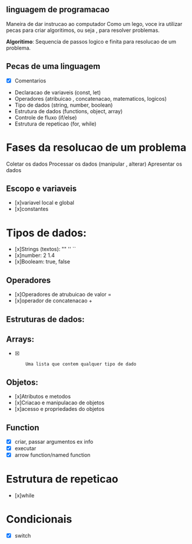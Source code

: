 ## linguagem de programacao

Maneira de dar instrucao ao computador
Como um lego, voce ira utilizar pecas para criar algoritimos, ou seja , para resolver problemas.

**Algoritimo**: Sequencia de passos logico e finita para resolucao de um problema.

## Pecas de uma linguagem 

- [x] Comentarios 
- Declaracao de variaveis (const, let)
- Operadores (atribuicao , concatenacao, matematicos, logicos)
- Tipo de dados (string, number, boolean)
- Estrutura de dados (functions, object, array)
- Controle de fluxo (if/else)
- Estrutura de repeticao (for, while)

# Fases da resolucao de um problema

Coletar os dados 
Processar os dados (manipular , alterar)
Apresentar os dados

## Escopo e variaveis

- [x]variavel local e global
- [x]constantes


# Tipos de dados:

- [x]Strings (textos): "" '' ``
- [x]number: 2 1.4
- [x]Booleam: true, false

## Operadores

- [x]Operadores de atrubuicao de valor =
- [x]operador de concatenacao +

## Estruturas de dados:

## Arrays:

- [x]         Uma lista que contem qualquer tipo de dado

## Objetos:

- [x]Atributos e metodos
- [x]Criacao e manipulacao de objetos
- [x]acesso e propriedades do objetos

## Function

- [x] criar, passar argumentos  ex info
- [x] executar
- [x] arrow function/named function

# Estrutura de repeticao 

- [x]while

# Condicionais

- [x] switch
